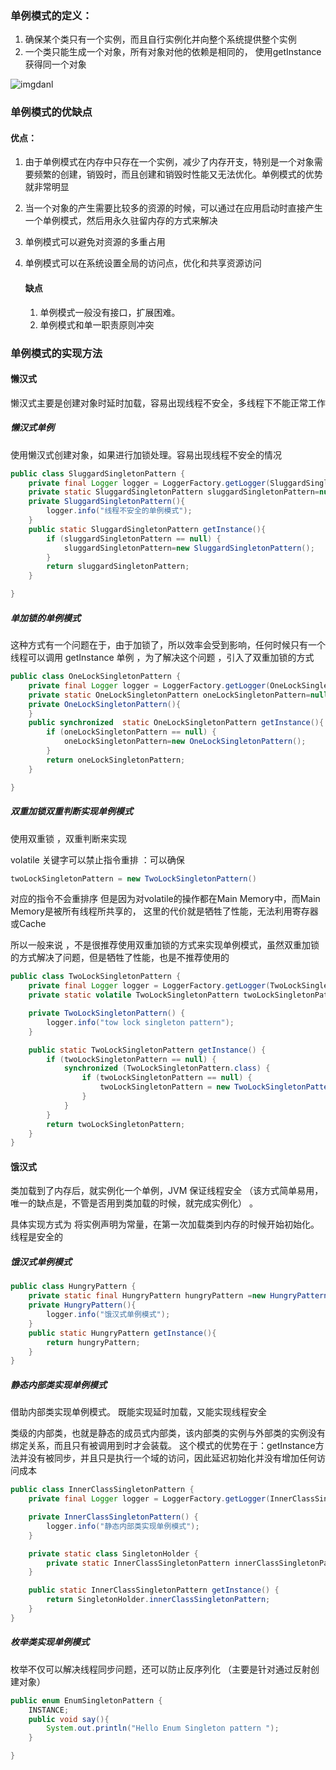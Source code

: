  

### 单例模式的定义：

1. 确保某个类只有一个实例，而且自行实例化并向整个系统提供整个实例
2. 一个类只能生成一个对象，所有对象对他的依赖是相同的， 使用getInstance 获得同一个对象

![img](D:\study\OboutDesign\doc\sgingleton.png)danl

### 单例模式的优缺点

#### 优点：

1. ​	由于单例模式在内存中只存在一个实例，减少了内存开支，特别是一个对象需要频繁的创建，销毁时，而且创建和销毁时性能又无法优化。单例模式的优势就非常明显

2. 当一个对象的产生需要比较多的资源的时候，可以通过在应用启动时直接产生一个单例模式，然后用永久驻留内存的方式来解决

3. 单例模式可以避免对资源的多重占用

4. 单例模式可以在系统设置全局的访问点，优化和共享资源访问

   #### 缺点

   1.  单例模式一般没有接口，扩展困难。
   2. 单例模式和单一职责原则冲突

### 单例模式的实现方法

#### 懒汉式

懒汉式主要是创建对象时延时加载，容易出现线程不安全，多线程下不能正常工作

##### 懒汉式单例

使用懒汉式创建对象，如果进行加锁处理。容易出现线程不安全的情况

```java
public class SluggardSingletonPattern {
    private final Logger logger = LoggerFactory.getLogger(SluggardSingletonPattern.class);
    private static SluggardSingletonPattern sluggardSingletonPattern=null;
    private SluggardSingletonPattern(){
        logger.info("线程不安全的单例模式");
    }
    public static SluggardSingletonPattern getInstance(){
        if (sluggardSingletonPattern == null) {
            sluggardSingletonPattern=new SluggardSingletonPattern();
        }
        return sluggardSingletonPattern;
    }

}
```

#####  单加锁的单例模式

这种方式有一个问题在于，由于加锁了，所以效率会受到影响，任何时候只有一个线程可以调用 getInstance 单例 ，为了解决这个问题 ，引入了双重加锁的方式

```java
public class OneLockSingletonPattern {
    private final Logger logger = LoggerFactory.getLogger(OneLockSingletonPattern.class);
    private static OneLockSingletonPattern oneLockSingletonPattern=null;
    private OneLockSingletonPattern(){
    }
    public synchronized  static OneLockSingletonPattern getInstance(){
        if (oneLockSingletonPattern == null) {
            oneLockSingletonPattern=new OneLockSingletonPattern();
        }
        return oneLockSingletonPattern;
    }

}
```



#####  双重加锁双重判断实现单例模式

使用双重锁 ，双重判断来实现

 volatile 关键字可以禁止指令重排 ：可以确保

```java
twoLockSingletonPattern = new TwoLockSingletonPattern()
```

对应的指令不会重排序 但是因为对volatile的操作都在Main Memory中，而Main Memory是被所有线程所共享的， 这里的代价就是牺牲了性能，无法利用寄存器或Cache

所以一般来说 ，不是很推荐使用双重加锁的方式来实现单例模式，虽然双重加锁的方式解决了问题，但是牺牲了性能，也是不推荐使用的

```java
public class TwoLockSingletonPattern {
    private final Logger logger = LoggerFactory.getLogger(TwoLockSingletonPattern.class);
    private static volatile TwoLockSingletonPattern twoLockSingletonPattern;

    private TwoLockSingletonPattern() {
        logger.info("tow lock singleton pattern");
    }

    public static TwoLockSingletonPattern getInstance() {
        if (twoLockSingletonPattern == null) {
            synchronized (TwoLockSingletonPattern.class) {
                if (twoLockSingletonPattern == null) {
                    twoLockSingletonPattern = new TwoLockSingletonPattern();
                }
            }
        }
        return twoLockSingletonPattern;
    }
}
```



#### 饿汉式

类加载到了内存后，就实例化一个单例，JVM 保证线程安全  （该方式简单易用，唯一的缺点是，不管是否用到类加载的时候，就完成实例化） 。

具体实现方式为 将实例声明为常量，在第一次加载类到内存的时候开始初始化。线程是安全的

##### 饿汉式单例模式

```java
public class HungryPattern {
    private static final HungryPattern hungryPattern =new HungryPattern();
    private HungryPattern(){
        logger.info("饿汉式单例模式");
    }
    public static HungryPattern getInstance(){
        return hungryPattern;
    }
}
```

##### 静态内部类实现单例模式

借助内部类实现单例模式。 既能实现延时加载，又能实现线程安全

类级的内部类，也就是静态的成员式内部类，该内部类的实例与外部类的实例没有绑定关系，而且只有被调用到时才会装载。 这个模式的优势在于：getInstance方法并没有被同步，并且只是执行一个域的访问，因此延迟初始化并没有增加任何访问成本

```java
public class InnerClassSingletonPattern {
    private final Logger logger = LoggerFactory.getLogger(InnerClassSingletonPattern.class);

    private InnerClassSingletonPattern() {
        logger.info("静态内部类实现单例模式");
    }

    private static class SingletonHolder {
        private static InnerClassSingletonPattern innerClassSingletonPattern = new InnerClassSingletonPattern();
    }

    public static InnerClassSingletonPattern getInstance() {
        return SingletonHolder.innerClassSingletonPattern;
    }
}
```

#####  枚举类实现单例模式

枚举不仅可以解决线程同步问题，还可以防止反序列化 （主要是针对通过反射创建对象）

```java
public enum EnumSingletonPattern {
    INSTANCE;
    public void say(){
        System.out.println("Hello Enum Singleton pattern ");
    }

}
```



